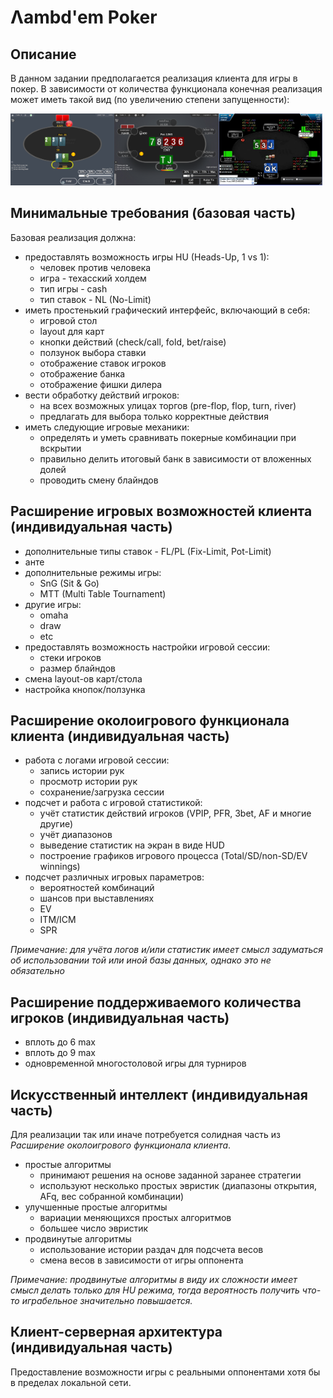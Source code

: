# Λambd'em Poker

## Описание

В данном задании предполагается реализация клиента для игры в покер. В зависимости от количества функционала
конечная реализация может иметь такой вид (по увеличению степени запущенности):

<img src="images/HU.png" width="33%"><img src="images/6 max.png" width="33%"><img src="images/6 max with HUD.jpg" width="33%">

## Минимальные требования (базовая часть)

Базовая реализация должна:

- предоставлять возможность игры HU (Heads-Up, 1 vs 1):
  - человек против человека
  - игра - техасский холдем
  - тип игры - cash
  - тип ставок - NL (No-Limit)
- иметь простенький графический интерфейс, включающий в себя:
  - игровой стол
  - layout для карт
  - кнопки действий (check/call, fold, bet/raise)
  - ползунок выбора ставки
  - отображение ставок игроков
  - отображение банка
  - отображение фишки дилера
- вести обработку действий игроков:
  - на всех возможных улицах торгов (pre-flop, flop, turn, river)
  - предлагать для выбора только корректные действия
- иметь следующие игровые механики:
  - определять и уметь сравнивать покерные комбинации при вскрытии
  - правильно делить итоговый банк в зависимости от вложенных долей
  - проводить смену блайндов
  
## Расширение игровых возможностей клиента (индивидуальная часть)

- дополнительные типы ставок - FL/PL (Fix-Limit, Pot-Limit)
- анте
- дополнительные режимы игры:
  - SnG (Sit & Go)
  - MTT (Multi Table Tournament)
- другие игры:
  - omaha
  - draw
  - etc
- предоставлять возможность настройки игровой сессии:
  - стеки игроков
  - размер блайндов
- смена layout-ов карт/стола
- настройка кнопок/ползунка

## Расширение околоигрового функционала клиента (индивидуальная часть)

- работа с логами игровой сессии:
  - запись истории рук
  - просмотр истории рук
  - сохранение/загрузка сессии
- подсчет и работа с игровой статистикой:
  - учёт статистик действий игроков (VPIP, PFR, 3bet, AF и многие другие)
  - учёт диапазонов
  - выведение статистик на экран в виде HUD
  - построение графиков игрового процесса (Total/SD/non-SD/EV winnings)
- подсчет различных игровых параметров:
  - вероятностей комбинаций
  - шансов при выставлениях
  - EV
  - ITM/ICM
  - SPR

*Примечание: для учёта логов и/или статистик имеет смысл задуматься об
использовании той или иной базы данных, однако это не обязательно*

## Расширение поддерживаемого количества игроков (индивидуальная часть)

- вплоть до 6 max
- вплоть до 9 max
- одновременной многостоловой игры для турниров

## Искусственный интеллект (индивидуальная часть)
Для реализации так или иначе потребуется солидная
часть из *Расширение околоигрового функционала клиента*.

- простые алгоритмы
  - принимают решения на основе заданной заранее стратегии
  - используют несколько простых эвристик (диапазоны открытия, AFq, вес 
  собранной комбинации)
- улучшенные простые алгоритмы
  - вариации меняющихся простых алгоритмов
  - большее число эвристик
- продвинутые алгоритмы
  - использование истории раздач для подсчета весов
  - смена весов в зависимости от игры оппонента
  
*Примечание: продвинутые алгоритмы в виду их сложности имеет смысл делать
только для HU режима, тогда вероятность получить что-то играбельное
значительно повышается.*

## Клиент-серверная архитектура (индивидуальная часть)

Предоставление возможности игры с реальными оппонентами хотя бы
в пределах локальной сети.
